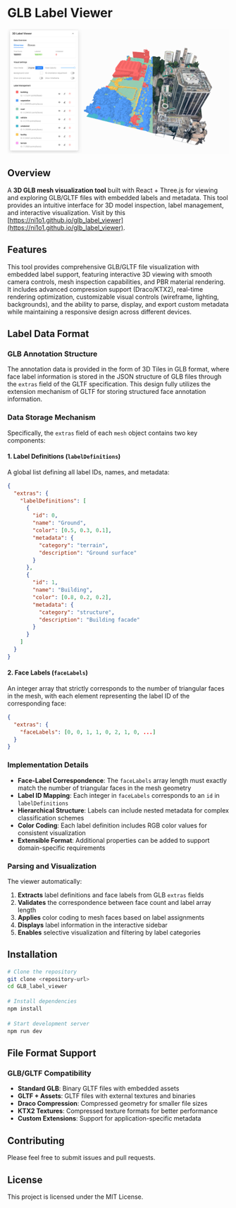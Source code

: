 # GLB Label Viewer

![GLB Label Viewer Interface](./images/3Dlabelviewer.jpg)

## Overview

A **3D GLB mesh visualization tool** built with React + Three.js for viewing and exploring GLB/GLTF files with embedded labels and metadata. This tool provides an intuitive interface for 3D model inspection, label management, and interactive visualization. Visit by this [https://ni1o1.github.io/glb_label_viewer](https://ni1o1.github.io/glb_label_viewer).

## Features

This tool provides comprehensive GLB/GLTF file visualization with embedded label support, featuring interactive 3D viewing with smooth camera controls, mesh inspection capabilities, and PBR material rendering. It includes advanced compression support (Draco/KTX2), real-time rendering optimization, customizable visual controls (wireframe, lighting, backgrounds), and the ability to parse, display, and export custom metadata while maintaining a responsive design across different devices.


## Label Data Format

### GLB Annotation Structure

The annotation data is provided in the form of 3D Tiles in GLB format, where face label information is stored in the JSON structure of GLB files through the `extras` field of the GLTF specification. This design fully utilizes the extension mechanism of GLTF for storing structured face annotation information.

### Data Storage Mechanism

Specifically, the `extras` field of each `mesh` object contains two key components:

#### 1. Label Definitions (`labelDefinitions`)
A global list defining all label IDs, names, and metadata:

```json
{
  "extras": {
    "labelDefinitions": [
      {
        "id": 0,
        "name": "Ground",
        "color": [0.5, 0.3, 0.1],
        "metadata": {
          "category": "terrain",
          "description": "Ground surface"
        }
      },
      {
        "id": 1,
        "name": "Building",
        "color": [0.8, 0.2, 0.2],
        "metadata": {
          "category": "structure",
          "description": "Building facade"
        }
      }
    ]
  }
}
```

#### 2. Face Labels (`faceLabels`)
An integer array that strictly corresponds to the number of triangular faces in the mesh, with each element representing the label ID of the corresponding face:

```json
{
  "extras": {
    "faceLabels": [0, 0, 1, 1, 0, 2, 1, 0, ...]
  }
}
```

### Implementation Details

- **Face-Label Correspondence**: The `faceLabels` array length must exactly match the number of triangular faces in the mesh geometry
- **Label ID Mapping**: Each integer in `faceLabels` corresponds to an `id` in `labelDefinitions`
- **Hierarchical Structure**: Labels can include nested metadata for complex classification schemes
- **Color Coding**: Each label definition includes RGB color values for consistent visualization
- **Extensible Format**: Additional properties can be added to support domain-specific requirements

### Parsing and Visualization

The viewer automatically:
1. **Extracts** label definitions and face labels from GLB `extras` fields
2. **Validates** the correspondence between face count and label array length
3. **Applies** color coding to mesh faces based on label assignments
4. **Displays** label information in the interactive sidebar
5. **Enables** selective visualization and filtering by label categories


## Installation

```bash
# Clone the repository
git clone <repository-url>
cd GLB_label_viewer

# Install dependencies
npm install

# Start development server
npm run dev
```

## File Format Support

### GLB/GLTF Compatibility
- **Standard GLB**: Binary GLTF files with embedded assets
- **GLTF + Assets**: GLTF files with external textures and binaries
- **Draco Compression**: Compressed geometry for smaller file sizes
- **KTX2 Textures**: Compressed texture formats for better performance
- **Custom Extensions**: Support for application-specific metadata


## Contributing

Please feel free to submit issues and pull requests.

## License

This project is licensed under the MIT License.
